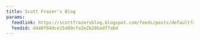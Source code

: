 ```yaml
---
title: Scott Frazer's Blog
params:
  feedlink: https://scottfrazersblog.blogspot.com/feeds/posts/default?alt=rss
  feedid: d440f84dce15d09cfa2e2b28badf7abd
---
```

